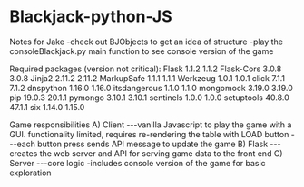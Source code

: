 # Blackjack-python-JS

Notes for Jake
-check out BJObjects to get an idea of structure
-play the consoleBlackjack.py main function to see console version of the game

Required packages (version not critical):
Flask	1.1.2	1.1.2
Flask-Cors	3.0.8	3.0.8
Jinja2	2.11.2	2.11.2
MarkupSafe	1.1.1	1.1.1
Werkzeug	1.0.1	1.0.1
click	7.1.1	7.1.2
dnspython	1.16.0	1.16.0
itsdangerous	1.1.0	1.1.0
mongomock	3.19.0	3.19.0
pip	19.0.3	20.1.1
pymongo	3.10.1	3.10.1
sentinels	1.0.0	1.0.0
setuptools	40.8.0	47.1.1
six	1.14.0	1.15.0

Game responsibilities
A) Client
---vanilla Javascript to play the game with a GUI. functionality limited, requires re-rendering the table with LOAD button
---each button press sends API message to update the game
B) Flask
---creates the web server and API for serving game data to the front end
C) Server
---core logic
-includes console version of the game for basic exploration